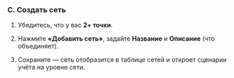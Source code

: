 ### C. Создать сеть

1. Убедитесь, что у вас **2+ точки**.
    
2. Нажмите **«Добавить сеть»**, задайте **Название** и **Описание** (что объединяет).
    
3. Сохраните — сеть отобразится в таблице сетей и откроет сценарии учёта на уровне сети.